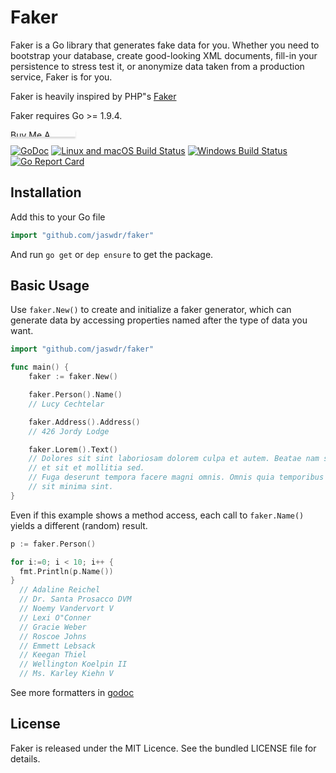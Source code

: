 # Faker

Faker is a Go library that generates fake data for you. Whether you need to bootstrap your database, create good-looking XML documents, fill-in your persistence to stress test it, or anonymize data taken from a production service, Faker is for you.

Faker is heavily inspired by PHP"s [Faker](https://github.com/fzaninotto/Faker)

Faker requires Go >= 1.9.4.

<a href="https://www.buymeacoffee.com/jaswdr" target="_blank"><img src="https://www.buymeacoffee.com/assets/img/custom_images/orange_img.png" alt="Buy Me A Coffee" style="height: 11px !important;width: 104px !important;box-shadow: 0px 3px 2px 0px rgba(190, 190, 190, 0.5) !important;-webkit-box-shadow: 0px 3px 2px 0px rgba(190, 190, 190, 0.5) !important;" ></a>

[![GoDoc](https://godoc.org/github.com/jaswdr/faker?status.svg)](https://godoc.org/github.com/jaswdr/faker)
[![Linux and macOS Build Status](https://api.travis-ci.org/jaswdr/faker.svg?branch=master&label=Linux+and+macOS+build "Linux and macOS Build Status")](https://travis-ci.org/jaswdr/faker)
[![Windows Build Status](https://ci.appveyor.com/api/projects/status/cgjqw3h5b59p7at9?svg=true&label=Windows+build "Windows Build Status")](https://ci.appveyor.com/project/jaschweder/faker/branch/master)
[![Go Report Card](https://goreportcard.com/badge/github.com/jaswdr/faker)](https://goreportcard.com/report/github.com/jaswdr/faker)

## Installation

Add this to your Go file

```go
import "github.com/jaswdr/faker"
```

And run `go get` or `dep ensure` to get the package.

## Basic Usage

Use `faker.New()` to create and initialize a faker generator, which can generate data by accessing properties named after the type of data you want.

```go
import "github.com/jaswdr/faker"

func main() {
    faker := faker.New()

    faker.Person().Name()
    // Lucy Cechtelar

    faker.Address().Address()
    // 426 Jordy Lodge

    faker.Lorem().Text()
    // Dolores sit sint laboriosam dolorem culpa et autem. Beatae nam sunt fugit
    // et sit et mollitia sed.
    // Fuga deserunt tempora facere magni omnis. Omnis quia temporibus laudantium
    // sit minima sint.
}
```

Even if this example shows a method access, each call to `faker.Name()` yields a different (random) result.

```go
p := faker.Person()

for i:=0; i < 10; i++ {
  fmt.Println(p.Name())
}
  // Adaline Reichel
  // Dr. Santa Prosacco DVM
  // Noemy Vandervort V
  // Lexi O"Conner
  // Gracie Weber
  // Roscoe Johns
  // Emmett Lebsack
  // Keegan Thiel
  // Wellington Koelpin II
  // Ms. Karley Kiehn V
```

See more formatters in [godoc](https://godoc.org/github.com/jaswdr/faker)

## License

Faker is released under the MIT Licence. See the bundled LICENSE file for details.
